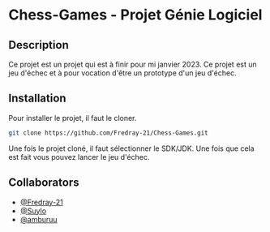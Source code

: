 # Chess-Games - Projet Génie Logiciel

## Description

Ce projet est un projet qui est à finir pour mi janvier 2023. Ce projet est un jeu d'échec et à pour vocation d'être un prototype d'un jeu d'échec.

## Installation

Pour installer le projet, il faut le cloner.
```bash
git clone https://github.com/Fredray-21/Chess-Games.git
```

Une fois le projet cloné, il faut sélectionner le SDK/JDK. Une fois que cela est fait vous pouvez lancer le jeu d'échec.


## Collaborators

- [@Fredray-21](https://www.github.com/Fredray-21)
- [@Suylo](https://www.github.com/Suylo)
- [@amburuu](https://www.github.com/amburuu)
